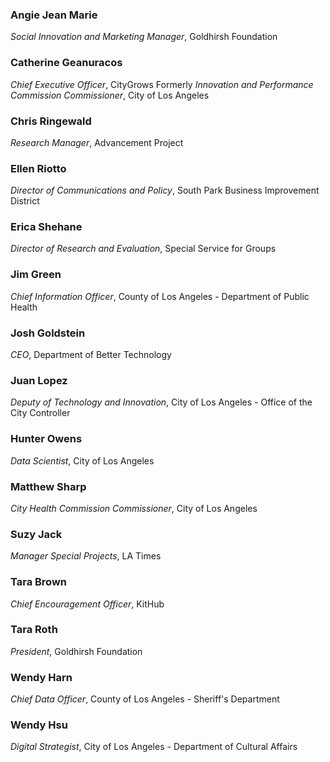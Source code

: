### Angie Jean Marie 
_Social Innovation and Marketing Manager_, Goldhirsh Foundation	

### Catherine Geanuracos
_Chief Executive Officer_, CityGrows
Formerly _Innovation and Performance Commission Commissioner_, City of Los Angeles

### Chris Ringewald
_Research Manager_, Advancement Project

### Ellen Riotto
_Director of Communications and Policy_, South Park Business Improvement District

### Erica Shehane
_Director of Research and Evaluation_, Special Service for Groups

### Jim Green		
_Chief Information Officer_, County of Los Angeles - Department of Public Health

### Josh Goldstein
_CEO_, Department of Better Technology

### Juan Lopez
_Deputy of Technology and Innovation_, City of Los Angeles - Office of the City Controller

### Hunter Owens
_Data Scientist_, City of Los Angeles

### Matthew Sharp
_City Health Commission	Commissioner_, City of Los Angeles

### Suzy Jack
_Manager Special Projects_, LA Times

### Tara Brown
_Chief Encouragement Officer_, KitHub

### Tara Roth
_President_, Goldhirsh Foundation

### Wendy Harn
_Chief Data Officer_, County of Los Angeles - Sheriff's Department	

### Wendy Hsu
_Digital Strategist_, City of Los Angeles - Department of Cultural Affairs

